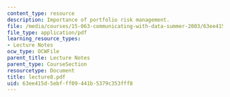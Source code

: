 ```yaml
---
content_type: resource
description: Importance of portfolio risk management.
file: /media/courses/15-063-communicating-with-data-summer-2003/63ee415d5ebfff09441b5379c353fff8_lecture8.pdf
file_type: application/pdf
learning_resource_types:
- Lecture Notes
ocw_type: OCWFile
parent_title: Lecture Notes
parent_type: CourseSection
resourcetype: Document
title: lecture8.pdf
uid: 63ee415d-5ebf-ff09-441b-5379c353fff8
---
```

